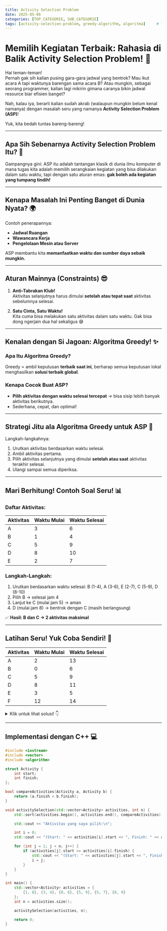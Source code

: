 ```yaml
---
title: Activity Selection Problem
date: 2025-05-06 
categories: [TOP_CATEGORIE, SUB_CATEGORIE]
tags: [activity-selection-problem, greedy-algorithm, algoritma]     # TAG names should always be lowercase
---
```

# Memilih Kegiatan Terbaik: Rahasia di Balik Activity Selection Problem! 🚀

Hai teman-teman!  
Pernah gak sih kalian pusing gara-gara jadwal yang bentrok? Mau ikut acara A tapi waktunya barengan sama acara B? Atau mungkin, sebagai seorang programmer, kalian lagi mikirin gimana caranya bikin jadwal resource biar efisien banget?

Nah, kalau iya, berarti kalian sudah akrab (walaupun mungkin belum kenal namanya) dengan masalah seru yang namanya **Activity Selection Problem (ASP)**!

Yuk, kita bedah tuntas bareng-bareng!

---

## Apa Sih Sebenarnya Activity Selection Problem Itu? 🤔

Gampangnya gini: ASP itu adalah tantangan klasik di dunia ilmu komputer di mana tugas kita adalah memilih serangkaian kegiatan yang bisa dilakukan dalam satu waktu, tapi dengan satu aturan emas: **gak boleh ada kegiatan yang tumpang tindih!**

---

## Kenapa Masalah Ini Penting Banget di Dunia Nyata? 🌍

Contoh penerapannya:
- **Jadwal Ruangan**
- **Wawancara Kerja**
- **Pengelolaan Mesin atau Server**

ASP membantu kita **memanfaatkan waktu dan sumber daya sebaik mungkin.**

---

## Aturan Mainnya (Constraints) 😎

1. **Anti-Tabrakan Klub!**  
   Aktivitas selanjutnya harus dimulai **setelah atau tepat saat** aktivitas sebelumnya selesai.

2. **Satu Cinta, Satu Waktu!**  
   Kita cuma bisa melakukan satu aktivitas dalam satu waktu. Gak bisa dong ngerjain dua hal sekaligus 😅

---

## Kenalan dengan Si Jagoan: Algoritma Greedy! ✨

### Apa Itu Algoritma Greedy?
Greedy = ambil keputusan **terbaik saat ini**, berharap semua keputusan lokal menghasilkan **solusi terbaik global**.

### Kenapa Cocok Buat ASP?
- **Pilih aktivitas dengan waktu selesai tercepat** → bisa sisip lebih banyak aktivitas berikutnya.
- Sederhana, cepat, dan optimal!

---

## Strategi Jitu ala Algoritma Greedy untuk ASP 🎯

Langkah-langkahnya:

1. Urutkan aktivitas berdasarkan waktu selesai.
2. Ambil aktivitas pertama.
3. Pilih aktivitas selanjutnya yang dimulai **setelah atau saat** aktivitas terakhir selesai.
4. Ulangi sampai semua diperiksa.

---

## Mari Berhitung! Contoh Soal Seru! 📊

### Daftar Aktivitas:

| Aktivitas | Waktu Mulai | Waktu Selesai |
|----------|--------------|----------------|
| A        | 3            | 6              |
| B        | 1            | 4              |
| C        | 5            | 9              |
| D        | 8            | 10             |
| E        | 2            | 7              |

### Langkah-Langkah:
1. Urutkan berdasarkan waktu selesai:
   B (1-4), A (3-6), E (2-7), C (5-9), D (8-10)
2. Pilih B → selesai jam 4
3. Lanjut ke C (mulai jam 5) → aman
4. D (mulai jam 8) → bentrok dengan C (masih berlangsung)

✅ **Hasil: B dan C → 2 aktivitas maksimal**

---

## Latihan Seru! Yuk Coba Sendiri! 💪

| Aktivitas | Waktu Mulai | Waktu Selesai |
|----------|--------------|----------------|
| A        | 2            | 13             |
| B        | 0            | 6              |
| C        | 5            | 9              |
| D        | 8            | 11             |
| E        | 3            | 5              |
| F        | 12           | 14             |

<details>
<summary>Klik untuk lihat solusi! 👇</summary>

### Urutan berdasarkan waktu selesai:
- E (3-5)
- B (0-6)
- C (5-9)
- D (8-11)
- A (2-13)
- F (12-14)

### Pilihan:
- E → selesai jam 5
- C → mulai jam 5
- D → mulai jam 8 → bentrok dengan C (masih jalan)
- F → mulai jam 12 → bisa!

✅ **Hasil: E, C, F → 3 aktivitas (atau E, C, D, F jika urutannya beda & cek ketat)**

</details>

---

## Implementasi dengan C++ 💻

```cpp
#include <iostream>
#include <vector>
#include <algorithm>

struct Activity {
    int start;
    int finish;
};

bool compareActivities(Activity a, Activity b) {
    return (a.finish < b.finish);
}

void activitySelection(std::vector<Activity> activities, int n) {
    std::sort(activities.begin(), activities.end(), compareActivities);

    std::cout << "Aktivitas yang saya pilih:\n";

    int i = 0;
    std::cout << "(Start: " << activities[i].start << ", Finish: " << activities[i].finish << ")\n";

    for (int j = 1; j < n; j++) {
        if (activities[j].start >= activities[i].finish) {
            std::cout << "(Start: " << activities[j].start << ", Finish: " << activities[j].finish << ")\n";
            i = j;
        }
    }
}

int main() {
    std::vector<Activity> activities = {
        {1, 8}, {3, 4}, {0, 6}, {5, 9}, {5, 7}, {8, 9}
    };
    int n = activities.size();

    activitySelection(activities, n);

    return 0;
}



 


